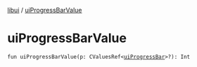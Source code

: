 [libui](README.md) / [uiProgressBarValue](ui-progress-bar-value.md)

# uiProgressBarValue

`fun uiProgressBarValue(p: CValuesRef<`[`uiProgressBar`](ui-progress-bar.md)`>?): Int`